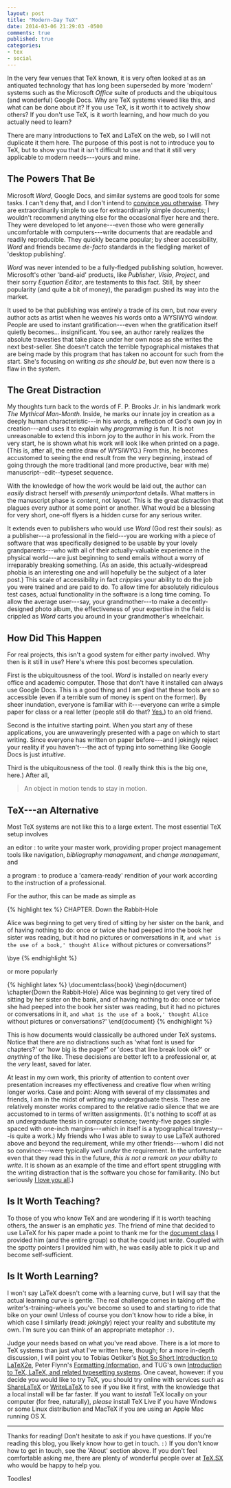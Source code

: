 ```yaml
---
layout: post
title: "Modern-Day TeX"
date: 2014-03-06 21:29:03 -0500
comments: true
published: true
categories:
- tex
- social
---
```


In the very few venues that TeX known,
  it is very often looked at as an antiquated technology
  that has long been superseded by more 'modern' systems
  such as the Microsoft *Office* suite of products
  and the ubiquitous (and wonderful) Google Docs.
Why are TeX systems viewed like this,
  and what can be done about it?
If you       use TeX, is it worth it to actively show others?
If you don't use TeX, is it worth learning,
  and how much do you actually need to learn?

<!-- more -->

There are many introductions to TeX and LaTeX on the web,
  so I will not duplicate it them here.
The purpose of this post is not to introduce you to TeX,
  but to show you that it isn't difficult to use
  and that it still very applicable to modern needs---yours and mine.

## The Powers That Be ##

Microsoft *Word*, Google Docs, and similar systems are good tools for some tasks.
I can't deny that, and I don't intend to [convince you otherwise][1].
They are extraordinarily simple to use for extraordinarily simple documents;
  I wouldn't recommend anything else for the occasional flyer here and there.
They were developed to let anyone---even
  those who were generally uncomfortable with computers---write documents
  that are readable and readily reproducible.
They quickly became popular; by sheer accessibility, *Word* and friends became
  *de-facto* standards in the fledgling market of 'desktop publishing'.

*Word* was never intended to be a fully-fledged publishing solution, however.
Microsoft's other 'band-aid' products,
  like *Publisher*, *Visio*, *Project*, and their sorry *Equation Editor*,
  are testaments to this fact.
Still, by sheer popularity (and quite a bit of money),
  the paradigm pushed its way into the market.

It used to be that publishing was entirely a trade of its own,
  but now every author acts as artist when he weaves his words onto a WYSIWYG window.
People are used to instant gratification---even when
  the gratification itself quietly becomes... insignificant.
You see, an author rarely realizes the absolute travesties
  that take place under her own nose as she writes the next best-seller.
She doesn't catch the terrible typographical mistakes that are being
  made by this program that has taken no account for such from the start.
She's focusing on writing *as she should be*,
 but even now there is a flaw in the system.

## The Great Distraction ##

My thoughts turn back to the words of F. P. Brooks Jr.
  in his landmark work *The Mythical Man-Month*.
Inside, he marks our innate joy in creation as
  a deeply human characteristic---in his words,
  a reflection of God's own joy in creation---and uses it
  to explain why *programming* is fun.
It is not unreasonable to extend this inborn joy to the author in his work.
From the very start, he is shown what his work will look like when printed on a page.
(This is, after all, the entire draw of WYSIWYG.)
From this, he becomes accustomed to seeing the end result from the very beginning,
  instead of going through the more traditional (and more productive, bear with me)
  manuscript--edit--typeset sequence.

With the knowledge of how the work would be laid out,
  the author can *easily* distract herself with *presently unimportant* details.
What matters in the manuscript phase is *content*, not *layout*.
This is the great distraction that plagues every author at some point or another.
What would be a blessing for very short, one-off flyers
  is a hidden curse for any serious writer.

It extends even to publishers who would use *Word* (God rest their souls):
  as a publisher---a professional in the field---you are working with
  a piece of software that was specifically designed to be usable by
  your lovely grandparents---who with all of their actually-valuable experience
  in the physical world---are just beginning to send emails
  without a worry of irreparably breaking something.
(As an aside, this actually-widespread phobia is an interesting one
  and will hopefully be the subject of a later post.)
This scale of accessibility in fact *cripples* your ability
  to do the job you were trained and are paid to do.
To allow time for absolutely ridiculous test cases,
  actual functionality in the software is a long time coming.
To allow the average user---say, your grandmother---to make a decently-designed photo album,
  the effectiveness of your expertise in the field
  is crippled as *Word* carts you around in your grandmother's wheelchair.

## How Did This Happen ##

For real projects, this isn't a good system for either party involved.
Why then is it still in use?
Here's where this post becomes speculation.

First is the ubiquitousness of the tool.
*Word* is installed on nearly every office and academic computer.
Those that don't have it installed can always use Google Docs.
This is a good thing and I am glad that these tools are so accessible
  (even if a terrible sum of money is spent on the former).
By sheer inundation, everyone is familiar with it---everyone can write
  a simple paper for class or a real letter (people still do that?  [Yes.][2]) to an old friend.

Second is the intuitive starting point.
When you start any of these applications,
  you are unwaveringly presented with a page on which to start writing.
Since everyone has written on paper before---and I jokingly reject
  your reality if you haven't---the act of typing into something like Google Docs
  is just *intuitive*.

Third is the ubiquitousness of the tool.
(I really think this is the big one, here.)
After all,

> An object in motion tends to stay in motion.

## TeX---an Alternative ##

Most TeX systems are not like this to a large extent.
The most essential TeX setup involves

an editor
: to write your master work, providing proper project management tools
  like navigation, *bibliography management*, and *change management*, and

a program
: to produce a 'camera-ready' rendition of your work
  according to the instruction of a professional.

For the author, this can be made as simple as

{% highlight tex %}
CHAPTER. Down the Rabbit-Hole

Alice was beginning to get very tired of sitting by her sister on the
bank, and of having nothing to do: once or twice she had peeped into the
book her sister was reading, but it had no pictures or conversations in
it, `and what is the use of a book,' thought Alice `without pictures or
conversations?'

\bye
{% endhighlight %}

or more popularly

{% highlight latex %}
\documentclass{book}
\begin{document}
\chapter{Down the Rabbit-Hole}
Alice was beginning to get very tired of sitting by her sister on the
bank, and of having nothing to do: once or twice she had peeped into the
book her sister was reading, but it had no pictures or conversations in
it, `and what is the use of a book,' thought Alice `without pictures or
conversations?'
\end{document}
{% endhighlight %}

This is how documents would classically be authored under TeX systems.
Notice that there are no distractions such as
  'what font is used for chapters?' or
  'how big is the page?' or
  'does that line break look ok?' or
  *anything* of the like.
These decisions are better left to a professional or,
  at the *very* least, saved for later.

At least in my own work, this priority of attention
  to content over presentation
  increases my effectiveness and creative flow when writing longer works.
Case and point: Along with several of my classmates and friends,
  I am in the midst of writing my undergraduate thesis.
These are relatively monster works compared to the relative radio silence
  that we are accustomed to in terms of written assignments.
(It's nothing to scoff at as an undergraduate thesis in computer science;
  twenty-five pages single-spaced with one-inch margins---which in itself
  is a typographical travesty---is quite a work.)
My friends who I was able to sway to use LaTeX authored above and beyond the requirement,
  while my other friends---whom I did not so convince---were typically
  well *under* the requirement.
In the unfortunate even that they read this in the future,
  *this is not a remark on your ability to write*.
It is shown as an example of the time and effort spent struggling with
  the writing distraction that is the software you chose for familiarity.
(No but seriously [I love you all][3].)

## Is It Worth Teaching? ##

To those of you who know TeX and are wondering if it is worth teaching others,
  the answer is an emphatic *yes*.
The friend of mine that decided to use LaTeX for his paper
  made a point to thank me for the [document class][4] I provided
  him (and the entire group) so that he could just *write*.
Coupled with the spotty pointers I provided him with,
  he was easily able to pick it up and become self-sufficient.

## Is It Worth Learning? ##

I won't say LaTeX doesn't come with a learning curve,
  but I will say that the actual learning curve is gentle.
The real challenge comes in taking off the writer's-training-wheels
  you've become so used to and starting to ride that bike on your own!
Unless of course you don't know how to ride a bike,
  in which case I similarly (read: *jokingly*)
  reject your reality and substitute my own.
I'm sure you can think of an appropriate metaphor `:)`.

Judge your needs based on what you've read above.
There is a lot more to TeX systems than just what I've written here, though;
  for a more in-depth discussion, I will point you to
  Tobias Oetiker's [Not So Short Introduction to LaTeX2e][5],
  Peter Flynn's [Formatting Information][6], and
  TUG's own [Introduction to TeX, LaTeX, and related typesetting systems][7].
One caveat, however: if you decide you would like to try TeX,
  you should try online with services such as [ShareLaTeX][8] or [WriteLaTeX][9]
  to see if you like it first, with the knowledge that a local install will be far faster.
If you want to *install* TeX locally on your computer (for free, naturally),
  *please* install TeX Live if you have Windows or some Linux distribution and
  MacTeX if you are using an Apple Mac running OS X.

---

Thanks for reading!
Don't hesitate to ask if you have questions.
If you're reading this blog, you likely know how to get in touch. `:)`
If you don't know how to get in touch, see the 'About' section above.
If you don't feel comfortable asking me,
  there are plenty of wonderful people over at [TeX.SX][0]
  who would be happy to help you.

Toodles!

[1]: http://fluff.info/terrible
[2]: Unplugged
[3]: http://i.imgur.com/3CWCehW.gif
[4]: https://github.com/vermiculus/smcm-tex/blob/master/smcm-tex/cosc/smcm-cosc-smp.cls
[5]: http://tobi.oetiker.ch/lshort/lshort.pdf
[6]: http://www.tug.org/TUGboat/tb23-2/tb74flynn.pdf
[7]: https://www.tug.org/begin.html
[8]: http://www.sharelatex.com
[9]: http://www.writelatex.com
[0]: http://tex.stackexchange.com
